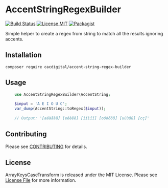 # AccentStringRegexBuilder

[![Build Status](https://travis-ci.org/cacdigital/accent-string-regex-builder.svg?branch=master)](https://travis-ci.org/cacdigital/accent-string-regex-builder)
[![License MIT](http://img.shields.io/badge/license-MIT-blue.svg?style=flat)](https://github.com/cacdigital/accent-string-regex-builder/blob/master/LICENSE)
[![Packagist](http://img.shields.io/packagist/v/troupe-tecnologia/accent-string-regex-builder.svg?style=flat)](https://packagist.org/packages/troupe-tecnologia/accent-string-regex-builder)

Simple helper to create a regex from string to match all the results ignoring accents.

## Installation
```
composer require cacdigital/accent-string-regex-builder
```
    
## Usage
```php
    use AccentStringRegexBuilder\AccentString;
    
    $input = 'A E I O U C';
    var_dump(AccentString::toRegex($input));
    
    // Output: '[aáàãâä] [eéèêë] [iíìîï] [oóòõôö] [uúùûü] [cç]'       
```
   
## Contributing ##

Please see [CONTRIBUTING](CONTRIBUTING.md) for details.

## License

ArrayKeysCaseTransform is released under the MIT License. Please see [License File](LICENSE) for more information.
